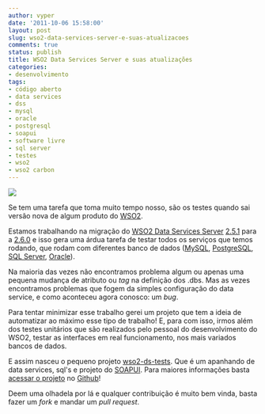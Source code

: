 ```yaml
---
author: vyper
date: '2011-10-06 15:58:00'
layout: post
slug: wso2-data-services-server-e-suas-atualizacoes
comments: true
status: publish
title: WSO2 Data Services Server e suas atualizações
categories:
- desenvolvimento
tags:
- código aberto
- data services
- dss
- mysql
- oracle
- postgresql
- soapui
- software livre
- sql server
- testes
- wso2
- wso2 carbon
---
```


[![](http://www.mcorp.com.br/wp-content/uploads/2011/10/testes-e-a-neura.jpg)](http://www.mcorp.com.br/wp-content/uploads/2011/10/testes-e-a-neura.jpg)

Se tem uma tarefa que toma muito tempo nosso, são os testes quando sai versão nova de algum produto do [WSO2](http://wso2.org).

Estamos trabalhando na migração do [WSO2 Data Services Server](/tag/data-services/) [2.5.1](/2010/04/novidades-do-proximo-wso2-data-services-server-2-5-x/) para a [2.6.0](/2011/06/novidades-wso2-data-services-server-2-6-x/) e isso gera uma árdua tarefa de testar todos os serviços que temos rodando, que rodam com diferentes banco de dados ([MySQL](http://dev.mysql.com), [PostgreSQL](http://www.postgresql.org), [SQL Server](http://www.microsoft.com/sqlserver/), [Oracle](http://www.oracle.com/br/)).

Na maioria das vezes não encontramos problema algum ou apenas uma pequena
mudança de atributo ou _tag_ na definição dos .dbs. Mas as vezes encontramos
problemas que fogem da simples configuração do data service, e como aconteceu
agora conosco: um _bug_.

Para tentar minimizar esse trabalho gerei um projeto que tem a ideia de
automatizar ao máximo esse tipo de trabalho! E, para com isso, irmos além dos
testes unitários que são realizados pelo pessoal do desenvolvimento do WSO2,
testar as interfaces em real funcionamento, nos mais variados bancos de dados.

E assim nasceu o pequeno projeto [wso2-ds-tests](http://github.com/WSO2Brasil/wso2-ds-tests). Que é um apanhando de data
services, sql's e projeto do [SOAPUI](http://www.soapui.org/). Para maiores
informações basta [acessar o projeto](http://github.com/WSO2Brasil/wso2-ds-tests) no [Github](http://github.com)!

Deem uma olhadela por lá e qualquer contribuição é muito bem vinda, basta
fazer um _fork_ e mandar um _pull request_.
